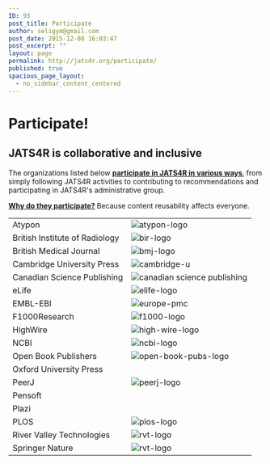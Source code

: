 ```yaml
---
ID: 93
post_title: Participate
author: seligym@gmail.com
post_date: 2015-12-08 16:03:47
post_excerpt: ""
layout: page
permalink: http://jats4r.org/participate/
published: true
spacious_page_layout:
  - no_sidebar_content_centered
---
```

<h1>Participate!</h1>
<h2>JATS4R is collaborative and inclusive</h2>
The organizations listed below <strong><a href="http://jats4r.org/how-to-participate">participate in JATS4R in various ways</a></strong>, from simply following JATS4R activities to contributing to recommendations and participating in JATS4R's administrative group.

<strong><a href="http://jats4r.org/why-participate">Why do they participate?</a> </strong>Because content reusability affects everyone.
<table class="logos">
<tbody>
<tr>
<td>Atypon</td>
<td><img src="http://jats4r.org/wp-content/uploads/2016/03/atypon.png" alt="atypon-logo" /></td>
</tr>
<tr>
<td>British Institute of Radiology</td>
<td><img src="http://jats4r.org/wp-content/uploads/2016/03/bir.png" alt="bir-logo" /></td>
</tr>
<tr>
<td>British Medical Journal</td>
<td><img src="http://jats4r.org/wp-content/uploads/2016/03/bmj.png" alt="bmj-logo" /></td>
</tr>
<tr>
<td>Cambridge University Press</td>
<td><img src="http://jats4r.org/wp-content/uploads/2016/03/cambridge-u.png" alt="cambridge-u" /></td>
</tr>
<tr>
<td>Canadian Science Publishing</td>
<td><img src="http://jats4r.org/wp-content/uploads/2016/03/csp.png" alt="canadian science publishing" /></td>
</tr>
<tr>
<td>eLife</td>
<td><img src="http://jats4r.org/wp-content/uploads/2016/03/elife.png" alt="elife-logo" /></td>
</tr>
<tr>
<td>EMBL-EBI</td>
<td><img src="http://jats4r.org/wp-content/uploads/2016/03/europe-pmc.png" alt="europe-pmc" /></td>
</tr>
<tr>
<td>F1000Research</td>
<td><img src="http://jats4r.org/wp-content/uploads/2016/03/f1000.png" alt="f1000-logo" /></td>
</tr>
<tr>
<td>HighWire</td>
<td><img src="http://jats4r.org/wp-content/uploads/2016/03/high-wire.png" alt="high-wire-logo" /></td>
</tr>
<tr>
<td>NCBI</td>
<td><img src="http://jats4r.org/wp-content/uploads/2016/03/ncbi.png" alt="ncbi-logo" /></td>
</tr>
<tr>
<td>Open Book Publishers</td>
<td><img src="http://jats4r.org/wp-content/uploads/2016/03/open-book.png" alt="open-book-pubs-logo" /></td>
</tr>
<tr>
<td>Oxford University Press</td>
<td></td>
</tr>
<tr>
<td>PeerJ</td>
<td><img src="http://jats4r.org/wp-content/uploads/2016/03/peerj.png" alt="peerj-logo" /></td>
</tr>
<tr>
<td>Pensoft</td>
<td></td>
</tr>
<tr>
<td>Plazi</td>
<td></td>
</tr>
<tr>
<td>PLOS</td>
<td><img src="http://jats4r.org/wp-content/uploads/2016/03/plos.png" alt="plos-logo" /></td>
</tr>
<tr>
<td>River Valley Technologies</td>
<td><img src="http://jats4r.org/wp-content/uploads/2016/03/rvt.png" alt="rvt-logo" /></td>
</tr>
<tr>
<td>Springer Nature</td>
<td><img src="http://jats4r.org/wp-content/uploads/2016/03/springer-nature.png" alt="rvt-logo" /></td>
</tr>
</tbody>
</table>
